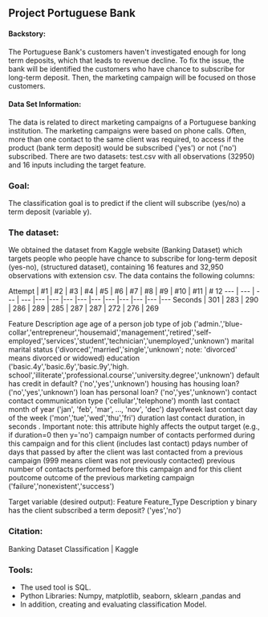 ## Project Portuguese Bank


#### Backstory:
The Portuguese Bank's customers haven't investigated enough for long term deposits, which that leads to revenue decline. To fix the issue, the bank will be identified the customers who have chance to subscribe for long-term deposit. Then, the marketing campaign will be focused on those customers. 

#### Data Set Information:
The data is related to direct marketing campaigns of a Portuguese banking institution. The marketing campaigns were based on phone calls. Often, more than one contact to the same client was required, to access if the product (bank term deposit) would be subscribed ('yes') or not ('no') subscribed.
There are two datasets: test.csv with all observations (32950) and 16 inputs including the target feature. 


### Goal: 
 The classification goal is to predict if the client will subscribe (yes/no) a term deposit (variable y).



### The dataset:
We obtained the dataset from Kaggle website (Banking Dataset) which targets people who people have chance to subscribe for long-term deposit (yes-no), (structured dataset), containing 16 features and 32,950 observations with extension csv. The data contains the following columns:



Attempt | #1 | #2 | #3 | #4 | #5 | #6 | #7 | #8 | #9 | #10 | #11 | # 12 
--- | --- | --- | --- |--- |--- |--- |--- |--- |--- |--- |--- |--- |---
Seconds | 301 | 283 | 290 | 286 | 289 | 285 | 287 | 287 | 272 | 276 | 269




Feature	Description
age	age of a person
job	type of job ('admin.','blue-collar','entrepreneur','housemaid','management','retired','self-employed','services','student','technician','unemployed','unknown')
marital	marital status ('divorced','married','single','unknown'; note: 'divorced' means divorced or widowed)
education	('basic.4y','basic.6y','basic.9y','high. school','illiterate','professional.course','university.degree','unknown')
default	has credit in default? ('no','yes','unknown')
housing	has housing loan? ('no','yes','unknown')
loan	has personal loan? ('no','yes','unknown')
contact	contact communication type ('cellular','telephone')
month	last contact month of year ('jan', 'feb', 'mar', …, 'nov', 'dec')
dayofweek	last contact day of the week ('mon','tue','wed','thu','fri')
duration	last contact duration, in seconds . Important note: this attribute highly affects the output target (e.g., if duration=0 then y='no')
campaign	number of contacts performed during this campaign and for this client (includes last contact)
pdays	number of days that passed by after the client was last contacted from a previous campaign (999 means client was not previously contacted)
previous	number of contacts performed before this campaign and for this client
poutcome	outcome of the previous marketing campaign ('failure','nonexistent','success')

Target variable (desired output):
Feature	Feature_Type	Description
y	binary	has the client subscribed a term deposit? ('yes','no')

### Citation:
Banking Dataset Classification | Kaggle

### Tools:
- 	The used tool is SQL.
-   Python Libraries: Numpy, matplotlib, seaborn, sklearn ,pandas and 
-   In addition, creating and evaluating classification  Model.



